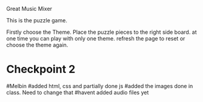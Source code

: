 Great Music Mixer

This is the puzzle game.

Firstly choose the Theme.
 Place the puzzle pieces to the right side board.
at one time you can play with only one theme.
refresh the page to reset or choose the theme again.



# Checkpoint 2
#Melbin
#added html, css and partially done js
#added the images done in class. Need to change that
#havent added audio files yet

